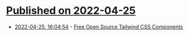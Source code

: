 # [Published on 2022-04-25](index.md)

* [2022-04-25, 16:04:54](https://news.ycombinator.com/item?id=31156799) - [Free Open Source Tailwind CSS Components](https://www.hyperui.dev/)
